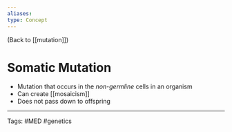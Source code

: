 ```yaml
---
aliases: 
type: Concept
---
```


(Back to [[mutation]])

# Somatic Mutation

- Mutation that occurs in the _non-germline_ cells in an organism
- Can create [[mosaicism]]
- Does not pass down to offspring

---
Tags: #MED #genetics 